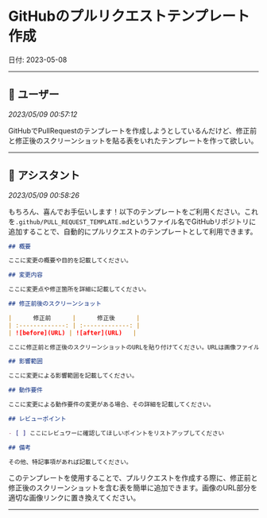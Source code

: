 # GitHubのプルリクエストテンプレート作成

日付: 2023-05-08

---

## 👤 ユーザー
*2023/05/09 00:57:12*

GitHubでPullRequestのテンプレートを作成しようとしているんだけど、修正前と修正後のスクリーンショットを貼る表をいれたテンプレートを作って欲しい。

---

## 🤖 アシスタント
*2023/05/09 00:58:26*

もちろん、喜んでお手伝いします！以下のテンプレートをご利用ください。これを`.github/PULL_REQUEST_TEMPLATE.md`というファイル名でGitHubリポジトリに追加することで、自動的にプルリクエストのテンプレートとして利用できます。

```markdown
## 概要

ここに変更の概要や目的を記載してください。

## 変更内容

ここに変更点や修正箇所を詳細に記載してください。

## 修正前後のスクリーンショット

|      修正前      |      修正後      |
| :-------------: | :-------------: |
| ![before](URL) | ![after](URL)   |

ここに修正前と修正後のスクリーンショットのURLを貼り付けてください。URLは画像ファイルへのリンクに置き換えてください。

## 影響範囲

ここに変更による影響範囲を記載してください。

## 動作要件

ここに変更による動作要件の変更がある場合、その詳細を記載してください。

## レビューポイント

- [ ] ここにレビュワーに確認してほしいポイントをリストアップしてください

## 備考

その他、特記事項があれば記載してください。
```

このテンプレートを使用することで、プルリクエストを作成する際に、修正前と修正後のスクリーンショットを含む表を簡単に追加できます。画像のURL部分を適切な画像リンクに置き換えてください。

---
